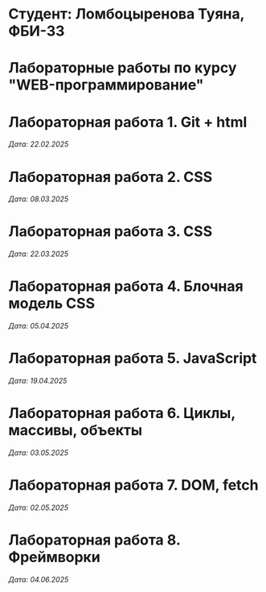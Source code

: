 # Студент: Ломбоцыренова Туяна, ФБИ-33

# Лабораторные работы по курсу "WEB-программирование"

# Лабораторная работа 1. Git + html

*Дата: 22.02.2025*

# Лабораторная работа 2. CSS

*Дата: 08.03.2025*

# Лабораторная работа 3. CSS

*Дата: 22.03.2025*

# Лабораторная работа 4. Блочная модель CSS

*Дата: 05.04.2025*

# Лабораторная работа 5. JavaScript

*Дата: 19.04.2025*

# Лабораторная работа 6. Циклы, массивы, объекты

*Дата: 03.05.2025*

# Лабораторная работа 7. DOM, fetch

*Дата: 02.05.2025*

# Лабораторная работа 8. Фреймворки

*Дата: 04.06.2025*
